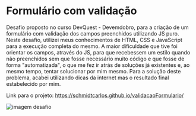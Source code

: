 # Formulário com validação

Desafio proposto no curso DevQuest - Devemdobro, para a criação de um formulário com validação dos campos preenchidos utilizando JS puro.
Neste desafio, utilizei meus conhecimentos de HTML, CSS e JavaScript para a execução completa do mesmo.
A maior dificuldade que tive foi orientar os campos, através do JS, para que recebessem um estilo quando não preenchidos sem que fosse necessário muito código e que fosse de forma "automatizada", o que me fez ir atrás de soluções já existentes e, ao mesmo tempo, tentar solucionar por mim mesmo. Para a solução deste problema, acabei utilizando dicas da internet mas o resultado final estabelecido por mim.

Link para o projeto: https://schmidtcarlos.github.io/validacaoFormulario/

<img src="https://images2.imgbox.com/e4/f7/OxBzgdfi_o.png" alt="imagem desafio"/>
